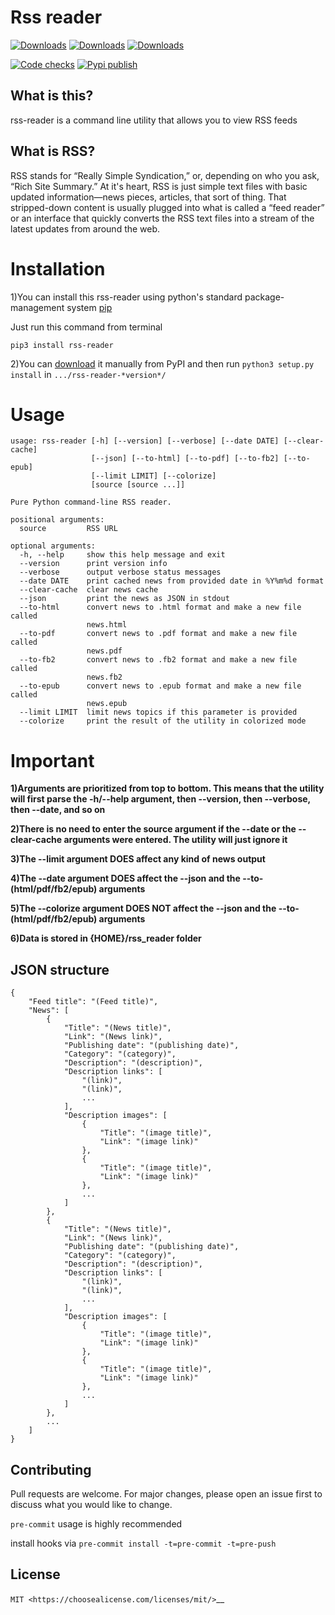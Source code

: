 # Rss reader

[![Downloads](https://pepy.tech/badge/rss-reader)](https://pepy.tech/project/rss-reader)
[![Downloads](https://pepy.tech/badge/rss-reader/month)](https://pepy.tech/project/rss-reader/month)
[![Downloads](https://pepy.tech/badge/rss-reader/week)](https://pepy.tech/project/rss-reader/week)

[![Code checks](https://github.com/dhvcc/rss-reader/workflows/Code%20checks/badge.svg)](https://github.com/dhvcc/rss-reader/actions?query=workflow%3A%22Code+checks%22)
[![Pypi publish](https://github.com/dhvcc/rss-reader/workflows/Pypi%20publish/badge.svg)](https://github.com/dhvcc/rss-reader/actions?query=workflow%3A%22Pypi+publish%22)

## What is this?

rss-reader is a command line utility that allows you to view RSS feeds

## What is RSS?

RSS stands for “Really Simple Syndication,”
or, depending on who you ask, “Rich Site Summary.” At it's heart, RSS is
just simple text files with basic updated information—news pieces,
articles, that sort of thing. That stripped-down content is usually
plugged into what is called a “feed reader” or an interface that quickly
converts the RSS text files into a stream of the latest updates from
around the web.

# Installation

1)You can install this rss-reader using python's standard package-management system 
[pip](<https://pip.pypa.io/en/stable/installing/>)

Just run this command from terminal


    pip3 install rss-reader


2)You can [download](<https://pypi.org/project/rss-reader/#files>)
it manually from PyPI and then run ``python3 setup.py install`` in ``.../rss-reader-*version*/``


# Usage 


    usage: rss-reader [-h] [--version] [--verbose] [--date DATE] [--clear-cache]
                      [--json] [--to-html] [--to-pdf] [--to-fb2] [--to-epub]
                      [--limit LIMIT] [--colorize]
                      [source [source ...]]
    
    Pure Python command-line RSS reader.
    
    positional arguments:
      source         RSS URL
    
    optional arguments:
      -h, --help     show this help message and exit
      --version      print version info
      --verbose      output verbose status messages
      --date DATE    print cached news from provided date in %Y%m%d format
      --clear-cache  clear news cache
      --json         print the news as JSON in stdout
      --to-html      convert news to .html format and make a new file called
                     news.html
      --to-pdf       convert news to .pdf format and make a new file called
                     news.pdf
      --to-fb2       convert news to .fb2 format and make a new file called
                     news.fb2
      --to-epub      convert news to .epub format and make a new file called
                     news.epub
      --limit LIMIT  limit news topics if this parameter is provided
      --colorize     print the result of the utility in colorized mode

# Important

**1)Arguments are prioritized from top to bottom. This means that the utility will first parse the -h/--help argument, then --version, then --verbose, then --date, and so on**

**2)There is no need to enter the source argument if the --date or the --clear-cache arguments were entered. The utility will just ignore it**

**3)The --limit argument DOES affect any kind of news output**

**4)The --date argument DOES affect the --json and the --to-(html/pdf/fb2/epub) arguments**

**5)The --colorize argument DOES NOT affect the --json and the --to-(html/pdf/fb2/epub) arguments**

**6)Data is stored in {HOME}/rss_reader folder**

## JSON structure


    {
        "Feed title": "(Feed title)",
        "News": [
            {
                "Title": "(News title)",
                "Link": "(News link)",
                "Publishing date": "(publishing date)",
                "Category": "(category)",
                "Description": "(description)",
                "Description links": [
                    "(link)",
                    "(link)",
                    ...
                ],
                "Description images": [
                    {
                        "Title": "(image title)",
                        "Link": "(image link)"
                    },
                    {
                        "Title": "(image title)",
                        "Link": "(image link)"
                    },
                    ...
                ]
            },
            {
                "Title": "(News title)",
                "Link": "(News link)",
                "Publishing date": "(publishing date)",
                "Category": "(category)",
                "Description": "(description)",
                "Description links": [
                    "(link)",
                    "(link)",
                    ...
                ],
                "Description images": [
                    {
                        "Title": "(image title)",
                        "Link": "(image link)"
                    },
                    {
                        "Title": "(image title)",
                        "Link": "(image link)"
                    },
                    ...
                ]
            },
            ...
        ]
    }

## Contributing

Pull requests are welcome. For major changes, please open an issue first
to discuss what you would like to change.

`pre-commit` usage is highly recommended

install hooks via `pre-commit install -t=pre-commit -t=pre-push`

## License

`MIT <https://choosealicense.com/licenses/mit/>`__
